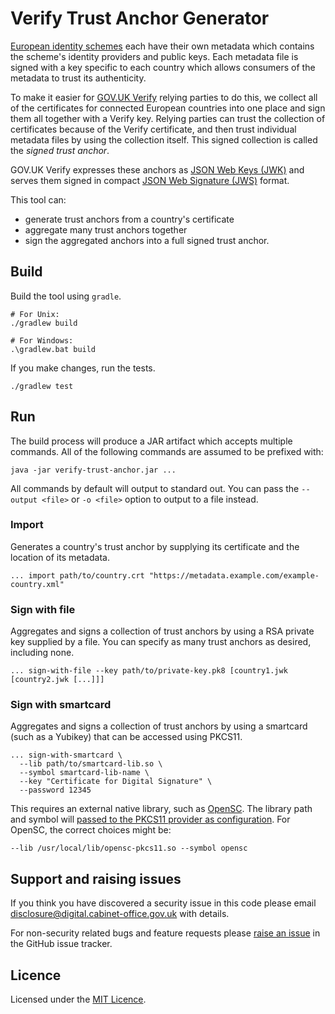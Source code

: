 Verify Trust Anchor Generator
=============================

[European identity schemes](https://ec.europa.eu/digital-single-market/en/e-identification) each have their own metadata which contains the scheme's identity providers and public keys. Each metadata file is signed with a key specific to each country which allows consumers of the metadata to trust its authenticity.

To make it easier for [GOV.UK Verify](https://gov.uk/verify) relying parties to do this, we collect all of the certificates for connected European countries into one place and sign them all together with a Verify key. Relying parties can trust the collection of certificates because of the Verify certificate, and then trust individual metadata files by using the collection itself. This signed collection is called the _signed trust anchor_.

GOV.UK Verify expresses these anchors as [JSON Web Keys (JWK)](https://tools.ietf.org/html/rfc7517) and serves them signed in compact [JSON Web Signature (JWS)](https://tools.ietf.org/html/rfc7515) format.

This tool can:
* generate trust anchors from a country's certificate
* aggregate many trust anchors together
* sign the aggregated anchors into a full signed trust anchor.

## Build

Build the tool using `gradle`.

    # For Unix:
    ./gradlew build

    # For Windows:
    .\gradlew.bat build

If you make changes, run the tests.

    ./gradlew test

## Run

The build process will produce a JAR artifact which accepts multiple commands. All of the following commands are assumed to be prefixed with:

    java -jar verify-trust-anchor.jar ...

All commands by default will output to standard out. You can pass the `--output <file>` or `-o <file>` option to output to a file instead.

### Import

Generates a country's trust anchor by supplying its certificate and the location of its metadata.

    ... import path/to/country.crt "https://metadata.example.com/example-country.xml"

### Sign with file

Aggregates and signs a collection of trust anchors by using a RSA private key supplied by a file. You can specify as many trust anchors as desired, including none.

    ... sign-with-file --key path/to/private-key.pk8 [country1.jwk [country2.jwk [...]]]

### Sign with smartcard

Aggregates and signs a collection of trust anchors by using a smartcard (such as a Yubikey) that can be accessed using PKCS11.

    ... sign-with-smartcard \
      --lib path/to/smartcard-lib.so \
      --symbol smartcard-lib-name \
      --key "Certificate for Digital Signature" \
      --password 12345

This requires an external native library, such as [OpenSC](https://github.com/opensc/opensc). The library path and symbol will [passed to the PKCS11 provider as configuration](https://docs.oracle.com/javase/8/docs/technotes/guides/security/p11guide.html#P11Provider). For OpenSC, the correct choices might be:

    --lib /usr/local/lib/opensc-pkcs11.so --symbol opensc

## Support and raising issues

If you think you have discovered a security issue in this code please email [disclosure@digital.cabinet-office.gov.uk](mailto:disclosure@digital.cabinet-office.gov.uk) with details.

For non-security related bugs and feature requests please [raise an issue](https://github.com/alphagov/verify-eidas-trust-anchor/issues/new) in the GitHub issue tracker.

## Licence

Licensed under the [MIT Licence](./LICENSE).
